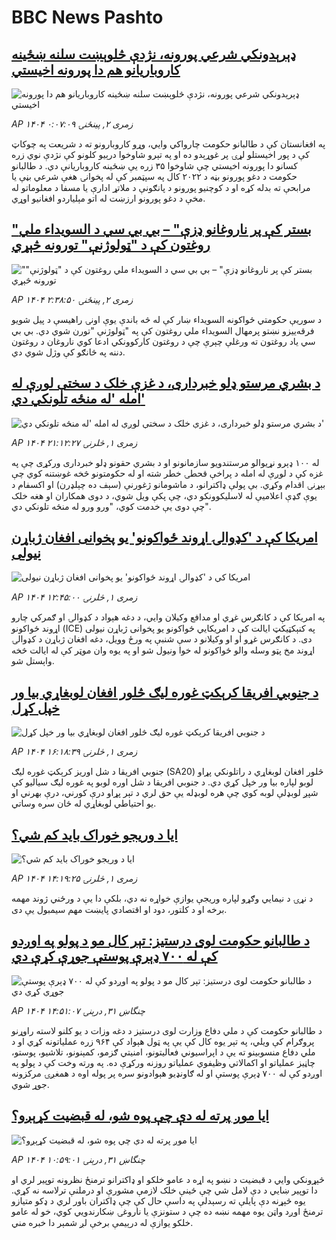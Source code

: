 # BBC News Pashto## [ډېرېدونکي شرعي پورونه، نژدې څلوېښت سلنه ښځینه کاروباریانو هم دا پورونه اخیستي](https://www.bbc.com/pashto/articles/ckgd56zpe61o?at_campaign=githubrss)![ډېرېدونکي شرعي پورونه، نژدې څلوېښت سلنه ښځینه کاروباریانو هم دا پورونه اخیستي](https://ichef.bbci.co.uk/ace/ws/240/cpsprodpb/0cd8/live/a2ed6ad0-680c-11f0-af20-030418be2ca5.jpg)_AP ۱۴۰۴ زمری ۲, پينځنۍ ۰:۰۷:۰۹_په افغانستان کې د طالبانو حکومت چارواکي وايي، وړو کاروبارونو ته د شریعت په چوکاټ کې د پور اخیستلو لړۍ پر غوړېدو ده او په تېرو شاوخوا درېیو کلونو کې نژدې نوي زره کسانو دا پورونه اخیستي چې شاوخوا ۳۵ زره یې ښځینه کاروباریانې دي.
د طالبانو حکومت د دغو پورونو بڼه د ۲۰۲۲ کال په سپټمبر کې له پخوانۍ هغې شرعي بڼې یا مرابحې ته بدله کړه او د کوچنیو پورونو د پانګونې د ملاتړ ادارې یا مسفا د معلوماتو له مخې د دغو پورونو ارزښت له اتو مېلیاردو افغانیو اوړي.## ["بستر کې پر ناروغانو ډزې" – بي بي سي د السویداء ملي روغتون کې د "ټولوژنې" تورونه څېړي](https://www.bbc.com/pashto/articles/c15we1x13g7o?at_campaign=githubrss)!["بستر کې پر ناروغانو ډزې" – بي بي سي د السویداء ملي روغتون کې د "ټولوژنې" تورونه څېړي](https://ichef.bbci.co.uk/ace/ws/240/cpsprodpb/1f0f/live/2c0cd070-6813-11f0-8dbd-f3d32ebd3327.jpg)_AP ۱۴۰۴ زمری ۲, پينځنۍ ۲:۳۸:۵۰_د سوریې حکومتي ځواکونه السویداء ښار کې له څه باندې یوې اونۍ راهیسې د پيل شویو فرقه‌ییزو نښتو پرمهال السویداء ملي روغتون کې په "ټولوژنې  "تورن شوي دي.
بي بي سي یاد روغتون ته ورغلې چېرې چې د روغتون کارکوونکي ادعا کوي ناروغان د روغتون دننه په څانګو کې وژل شوي دي.## [د بشري مرستو ډلو خبرداری، د غزې خلک د سختې لوږې له امله 'له منځه تلونکي دي'](https://www.bbc.com/pashto/articles/cdjx10w0xxno?at_campaign=githubrss)![د بشري مرستو ډلو خبرداری، د غزې خلک د سختې لوږې له امله 'له منځه تلونکي دي'](https://ichef.bbci.co.uk/ace/ws/240/cpsprodpb/7253/live/14d25820-6805-11f0-8dbd-f3d32ebd3327.jpg)_AP ۱۴۰۴ زمری ۱, څلرنۍ ۲۱:۱۲:۲۷_له ۱۰۰ ډېرو نړیوالو مرستندویو سازمانونو او د بشري حقونو ډلو خبرداری ورکړی چې په غزه کې د لوږې له امله د پراخې قحطۍ خطر شته او له حکومتونو څخه غوښتنه کوي چې بېړنۍ اقدام وکړي.
بې پولې ډاکترانو، د ماشومانو ژغورنې (سېف ده چېلډرن) او اکسفام د یوې ګډې اعلامیې له لاسلیکوونکو دي، چې پکې ویل شوي، د دوی همکاران او هغه خلک چې دوی یې خدمت کوي، "ورو ورو له منځه تلونکي دي".## [امریکا کې د 'کډوالۍ اړوند ځواکونو' یو پخوانی افغان ژباړن نیولی](https://www.bbc.com/pashto/articles/cn5k06z7l72o?at_campaign=githubrss)![امریکا کې د 'کډوالۍ اړوند ځواکونو' یو پخوانی افغان ژباړن نیولی](https://ichef.bbci.co.uk/ace/ws/240/cpsprodpb/bad7/live/c38a6a30-67c2-11f0-89ea-4d6f9851f623.jpg)_AP ۱۴۰۴ زمری ۱, څلرنۍ ۱۲:۴۵:۰۰_په امریکا کې د کانګرس غړي او مدافع وکیلان وايي، د دغه هېواد د کډوالۍ او ګمرکي چارو اړوند ځواکونو (ICE) په کنېکټیکټ ایالت کې د امریکايي ځواکونو یو پخوانی ژباړن نیولی دی.
د کانګرس غړو او او وکیلانو د سې شنبې په ورځ وویل، دغه افغان ژباړن د کډوالۍ اړوند مخ پټو وسله والو ځواکونو له خوا ونیول شو او په یوه وان موټر کې له ایالت څخه واېستل شو.## [د جنوبي افریقا کرېکټ غوره لیګ څلور افغان لوبغاړي بیا ور خپل کړل](https://www.bbc.com/pashto/articles/c8739wdn7e5o?at_campaign=githubrss)![د جنوبي افریقا کرېکټ غوره لیګ څلور افغان لوبغاړي بیا ور خپل کړل](https://ichef.bbci.co.uk/ace/ws/240/cpsprodpb/24b9/live/0808ae80-67df-11f0-89ea-4d6f9851f623.jpg)_AP ۱۴۰۴ زمری ۱, څلرنۍ ۱۶:۱۸:۳۹_جنوبي افریقا د شل اوریز کرېکټ غوره لیګ (SA20) څلور افغان لوبغاړي د راتلونکي پړاو لوبو لپاره بیا ور خپل کړي دي.
د جنوبي افریقا د شل اوره لوبو په غوره لیګ سیالیو کې شپږ لوبډلې لوبه کوي چې هره لوبډله یې حق لري د تېر پړاو درې کورني، درې بهرني او یو احتیاطي لوبغاړي له ځان سره وساتي.## [ایا د وریجو خوراک باید کم شي؟](https://www.bbc.com/pashto/articles/c307gpzdlm5o?at_campaign=githubrss)![ایا د وریجو خوراک باید کم شي؟](https://ichef.bbci.co.uk/ace/ws/240/cpsprodpb/9a77/live/7f640820-671d-11f0-8dbd-f3d32ebd3327.jpg)_AP ۱۴۰۴ زمری ۱, څلرنۍ ۱۴:۱۹:۲۵_د نړۍ د نیمايي وګړو لپاره وریجې یوازې خواړه نه دي، بلکې دا یې د ورځني ژوند مهمه برخه او د کلتور، دود او اقتصادي پایښت مهم سیمبول یې دی.## [د طالبانو حکومت لوی درستیز: تېر کال مو د پولو په اوږدو کې له ۷۰۰ ډېرې پوستې جوړې کړې دي](https://www.bbc.com/pashto/articles/c0ep0e5dd5wo?at_campaign=githubrss)![د طالبانو حکومت لوی درستیز: تېر کال مو د پولو په اوږدو کې له ۷۰۰ ډېرې پوستې جوړې کړې دي](https://ichef.bbci.co.uk/ace/ws/240/cpsprodpb/5d79/live/e9e05820-66f5-11f0-8dbd-f3d32ebd3327.jpg)_AP ۱۴۰۴ چنگاښ ۳۱, درېنۍ ۱۴:۵۱:۰۷_د طالبانو حکومت کې د ملي دفاع وزارت لوی درستیز د دغه وزات د یو کلنو لاسته راوړنو پروګرام کې ویلي، په تېر یوه کال کې یې په ټول هېواد کې ۹۶۴ زره عملیاتونه کړي او د ملي دفاع منسوبینو ته یې د اپراسیوني فعالیتونو، امنیتي ګزمو،‌ کمېنونو، تلاشیو، پوستو، چاڼیز عملیاتو او اکمالاتي وظیفوي عملیاتو روزنه ورکړې ده. په ورته وخت کې د پولو په اوږدو کې له ۷۰۰ ډېرې پوستې او له ګاونډیو هېوادونو سره پر پوله اوه د همغږۍ مرکزونه جوړ شوي.## [ایا موږ پرته له دې چې پوه شو، له قبضیت کړېږو؟](https://www.bbc.com/pashto/articles/cwyxvv8q1p2o?at_campaign=githubrss)![ایا موږ پرته له دې چې پوه شو، له قبضیت کړېږو؟](https://ichef.bbci.co.uk/ace/ws/240/cpsprodpb/a446/live/011f6850-66d8-11f0-af20-030418be2ca5.jpg)_AP ۱۴۰۴ چنگاښ ۳۱, درېنۍ ۱۰:۵۹:۰۱_څېړونکي وایي د قبضیت د نښو په اړه د عامو خلکو او ډاکترانو ترمنځ نظرونه توپیر لري او دا توپیر ښایي د دې لامل شي چې ځینې خلک لازمې مشورې او درملنې ترلاسه نه کړي.
یوه څېړنه دې پایلې ته رسېدلې په داسې حال کې چې ډاکتران باور لري د ډکو متیازو ترمنځ اوږد واټن یوه مهمه نښه ده چې د ستونزې یا ناروغۍ ښکارندويي کوي، خو له عامو خلکو یوازې له درېیمې برخې لږ شمېر دا خبره مني.
